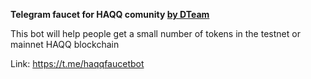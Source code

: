 <b>Telegram faucet for HAQQ comunity <a href="https://dteam.tech/">by DTeam</a></b>

This bot will help people get a small number of tokens in the testnet or mainnet HAQQ blockchain

Link: https://t.me/haqqfaucetbot
